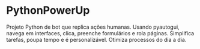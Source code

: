 # PythonPowerUp
 Projeto Python de bot que replica ações humanas. Usando pyautogui, navega em interfaces, clica, preenche formulários e rola páginas. Simplifica tarefas, poupa tempo e é personalizável. Otimiza processos do dia a dia.
